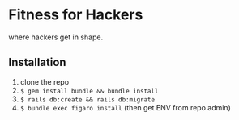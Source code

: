 # Fitness for Hackers

where hackers get in shape.

## Installation

1. clone the repo
2. `$ gem install bundle && bundle install`
3. `$ rails db:create && rails db:migrate`
4. `$ bundle exec figaro install` (then get ENV from repo admin)
